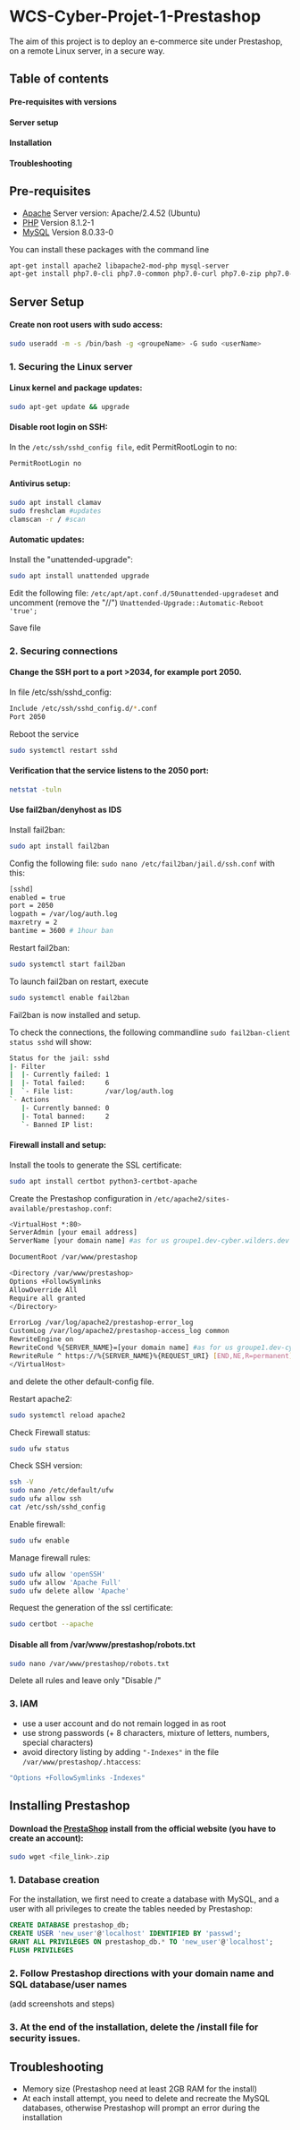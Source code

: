 # WCS-Cyber-Projet-1-Prestashop

The aim of this project is to deploy an e-commerce site under Prestashop, on a remote Linux server, in a secure way.

## Table of contents
#### Pre-requisites with versions
#### Server setup
#### Installation
#### Troubleshooting

## Pre-requisites
- [Apache](https://doc.ubuntu-fr.org/apache2#installation) Server version: Apache/2.4.52 (Ubuntu)
- [PHP](https://doc.ubuntu-fr.org/php#installation) Version 8.1.2-1
- [MySQL](https://doc.ubuntu-fr.org/mysql#installation) Version 8.0.33-0

You can install these packages with the command line
```bash
apt-get install apache2 libapache2-mod-php mysql-server
apt-get install php7.0-cli php7.0-common php7.0-curl php7.0-zip php7.0-gd php7.0-mysql php7.0-xml php7.0-mcrypt php7.0-mbstring php7.0-json php7.0-intl
```

## Server Setup
#### Create non root users with sudo access:
```bash
sudo useradd -m -s /bin/bash -g <groupeName> -G sudo <userName>
```

### 1. Securing the Linux server
#### Linux kernel and package updates:
```bash
sudo apt-get update && upgrade
```

#### Disable root login on SSH:

In the ```/etc/ssh/sshd_config file```, edit PermitRootLogin to no:
```bash
PermitRootLogin no
```

#### Antivirus setup:
```bash
sudo apt install clamav
sudo freshclam #updates
clamscan -r / #scan
```

#### Automatic updates:

Install the "unattended-upgrade": 
```bash
sudo apt install unattended upgrade
```
Edit the following  file: ```/etc/apt/apt.conf.d/50unattended-upgradeset``` and uncomment (remove the "//") ```Unattended-Upgrade::Automatic-Reboot 'true';```

Save file

### 2. Securing connections
#### Change the SSH port to a port >2034, for example port 2050.
In file /etc/ssh/sshd_config:
```bash
Include /etc/ssh/sshd_config.d/*.conf
Port 2050
```

Reboot the service
```bash
sudo systemctl restart sshd
```

#### Verification that the service listens to the 2050 port:
```bash
netstat -tuln
```

#### Use fail2ban/denyhost as IDS

Install fail2ban:
```bash
sudo apt install fail2ban
```
Config the following file: ```sudo nano /etc/fail2ban/jail.d/ssh.conf```
with this:
```bash
[sshd]
enabled = true
port = 2050
logpath = /var/log/auth.log
maxretry = 2
bantime = 3600 # 1hour ban
```
Restart fail2ban:
```bash
sudo systemctl start fail2ban
```

To launch fail2ban on restart, execute
```bash
sudo systemctl enable fail2ban
```
Fail2ban is now installed and setup.

To check the connections, the following commandline ```sudo fail2ban-client status sshd``` will show:
```bash
Status for the jail: sshd
|- Filter
|  |- Currently failed: 1
|  |- Total failed:     6
|  `- File list:        /var/log/auth.log
`- Actions
   |- Currently banned: 0
   |- Total banned:     2
   `- Banned IP list:
```

#### Firewall install and setup:

Install the tools to generate the SSL certificate:
```bash
sudo apt install certbot python3-certbot-apache
```

Create the Prestashop configuration in ```/etc/apache2/sites-available/prestashop.conf```:
```bash
<VirtualHost *:80>
ServerAdmin [your email address]
ServerName [your domain name] #as for us groupe1.dev-cyber.wilders.dev

DocumentRoot /var/www/prestashop

<Directory /var/www/prestashop>
Options +FollowSymlinks
AllowOverride All
Require all granted
</Directory>

ErrorLog /var/log/apache2/prestashop-error_log
CustomLog /var/log/apache2/prestashop-access_log common
RewriteEngine on
RewriteCond %{SERVER_NAME}=[your domain name] #as for us groupe1.dev-cyber.wilders.dev
RewriteRule ^ https://%{SERVER_NAME}%{REQUEST_URI} [END,NE,R=permanent]
</VirtualHost>
```

and delete the other default-config file.

Restart apache2:
```bash
sudo systemctl reload apache2
```

Check Firewall status:
```bash
sudo ufw status
```

Check SSH version:
```bash
ssh -V
sudo nano /etc/default/ufw
sudo ufw allow ssh
cat /etc/ssh/sshd_config
```

Enable firewall:
```bash
sudo ufw enable
```

Manage firewall rules:
```bash
sudo ufw allow 'openSSH'
sudo ufw allow 'Apache Full'
sudo ufw delete allow 'Apache'
```

Request the generation of the ssl certificate:
```bash
sudo certbot --apache
```

#### Disable all from /var/www/prestashop/robots.txt
```bash
sudo nano /var/www/prestashop/robots.txt
```
Delete all rules and leave only "Disable /"

### 3. IAM
- use a user account and do not remain logged in as root
- use strong passwords (+ 8 characters, mixture of letters, numbers, special characters)
- avoid directory listing by adding ```"-Indexes"``` in the file ```/var/www/prestashop/.htaccess```:
```bash
"Options +FollowSymlinks -Indexes"
```

## Installing Prestashop
#### Download the [PrestaShop](https://prestashop.fr/prestashop-edition-basic/) install from the official website (you have to create an account):
```bash
sudo wget <file_link>.zip
```

### 1. Database creation
For the installation, we first need to create a database with MySQL, and a user with all privileges to create the tables needed by Prestashop:
```sql
CREATE DATABASE prestashop_db;
CREATE USER 'new_user'@'localhost' IDENTIFIED BY 'passwd';
GRANT ALL PRIVILEGES ON prestashop_db.* TO 'new_user'@'localhost';
FLUSH PRIVILEGES
```

### 2. Follow Prestashop directions with your domain name and SQL database/user names
(add screenshots and steps)
### 3. At the end of the installation, delete the /install file for security issues.

## Troubleshooting
- Memory size (Prestashop need at least 2GB RAM for the install)
- At each install attempt, you need to delete and recreate the MySQL databases, otherwise Prestashop will prompt an error during the installation
